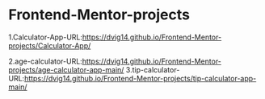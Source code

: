 # Frontend-Mentor-projects
1.Calculator-App-URL:https://dvig14.github.io/Frontend-Mentor-projects/Calculator-App/

2.age-calculator-URL:https://dvig14.github.io/Frontend-Mentor-projects/age-calculator-app-main/
3.tip-calculator-URL:https://dvig14.github.io/Frontend-Mentor-projects/tip-calculator-app-main/
